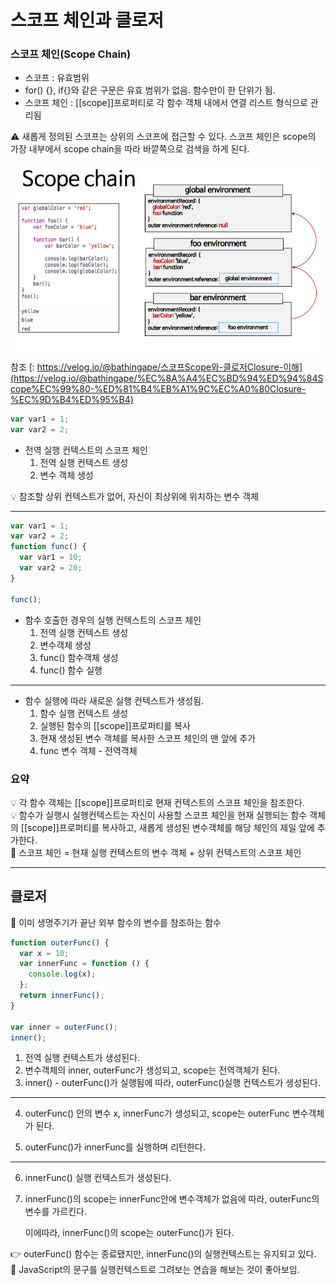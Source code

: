 # 스코프 체인과 클로저

### 스코프 체인(Scope Chain)

- 스코프 : 유효범위
- for() {}, if{}와 같은 구문은 유효 범위가 없음. 함수만이 한 단위가 됨.
- 스코프 체인 : [[scope]]프로퍼티로 각 함수 객체 내에서 연결 리스트 형식으로 관리됨

<aside>
⚠️ 새롭게 정의된 스코프는 상위의 스코프에 접근할 수 있다.
스코프 체인은 scope의 가장 내부에서 scope chain을 따라 바깥쪽으로 검색을 하게 된다.

</aside>

![스코프 체인](./scope_chain.png)

참조 [: https://velog.io/@bathingape/스코프Scope와-클로저Closure-이해](https://velog.io/@bathingape/%EC%8A%A4%EC%BD%94%ED%94%84Scope%EC%99%80-%ED%81%B4%EB%A1%9C%EC%A0%80Closure-%EC%9D%B4%ED%95%B4)

```jsx
var var1 = 1;
var var2 = 2;
```

- 전역 실행 컨텍스트의 스코프 체인
  1. 전역 실행 컨텍스트 생성
  2. 변수 객체 생성

<aside>
💡 참조할 상위 컨텍스트가 없어, 자신이 최상위에 위치하는 변수 객체

</aside>

---

```jsx
var var1 = 1;
var var2 = 2;
function func() {
  var var1 = 10;
  var var2 = 20;
}

func();
```

- 함수 호출한 경우의 실행 컨텍스트의 스코프 체인
  1. 전역 실행 컨텍스트 생성
  2. 변수객체 생성
  3. func() 함수객체 생성
  4. func() 함수 실행

---

- 함수 실행에 따라 새로운 실행 컨텍스트가 생성됨.
  1. 함수 실행 컨텍스트 생성
  2. 실행된 함수의 [[scope]]프로퍼티를 복사
  3. 현재 생성된 변수 객체를 복사한 스코프 체인의 맨 앞에 추가
  4. func 변수 객체 - 전역객체

### 요약

<aside>
💡 각 함수 객체는 [[scope]]프로퍼티로 현재 컨텍스트의 스코프 체인을 참조한다.

</aside>

<aside>
💡 함수가 실행시 실행컨텍스트는 자신이 사용할 스코프 체인을 현재 실행되는 함수 객체의 [[scope]]프로퍼티를 복사하고, 새롭게 생성된 변수객체를 해당 체인의 제일 앞에 추가한다.

</aside>

<aside>
📌 스코프 체인  = 현재 실행 컨텍스트의 변수 객체 + 상위 컨텍스트의 스코프 체인

</aside>

---

## 클로저

<aside>
📌 이미 생명주기가 끝난 외부 함수의 변수를 참조하는 함수

</aside>

```jsx
function outerFunc() {
  var x = 10;
  var innerFunc = function () {
    console.log(x);
  };
  return innerFunc();
}

var inner = outerFunc();
inner();
```

1. 전역 실행 컨텍스트가 생성된다.
2. 변수객체의 inner, outerFunc가 생성되고, scope는 전역객체가 된다.
3. inner() - outerFunc()가 실행됨에 따라, outerFunc()실행 컨텍스트가 생성된다.

---

4.  outerFunc() 안의 변수 x, innerFunc가 생성되고, scope는 outerFunc 변수객체가 된다.

5.  outerFunc()가 innerFunc를 실행하며 리턴한다.

---

6.  innerFunc() 실행 컨텍스트가 생성된다.

7.  innerFunc()의 scope는 innerFunc안에 변수객체가 없음에 따라, outerFunc의 변수를 가르킨다.

    이에따라, innerFunc()의 scope는 outerFunc()가 된다.

<aside>
👉 outerFunc() 함수는 종료됐지만, innerFunc()의 실행컨텍스트는 유지되고 있다.

</aside>

<aside>
📌 JavaScript의 문구를 실행컨텍스트로 그려보는 연습을 해보는 것이 좋아보임.

</aside>
